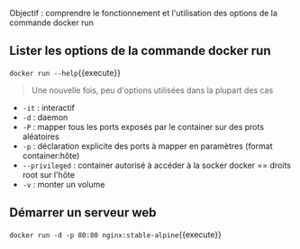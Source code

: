 
Objectif : comprendre le fonctionnement et l'utilisation des options de la commande docker run

## Lister les options de la commande docker run

`docker run --help`{{execute}}

> Une nouvelle fois, peu d'options utilisées dans la plupart des cas

* `-it` : interactif
* `-d` : daemon
* `-P` : mapper tous les ports exposés par le container sur des prots aléatoires
* `-p` : déclaration explicite des ports à mapper en paramètres (format container:hôte)
* `--privileged` : container autorisé à accéder à la socker docker == droits root sur l'hôte
* `-v` : monter un volume

## Démarrer un serveur web

`docker run -d -p 80:80 nginx:stable-alpine`{{execute}}
